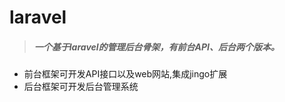 # laravel
> ##### 一个基于laravel的管理后台骨架，有前台API、后台两个版本。

* 前台框架可开发API接口以及web网站,集成jingo扩展
* 后台框架可开发后台管理系统
